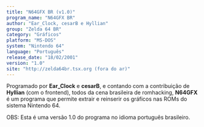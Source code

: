 ```yaml
---
title: "N64GFX BR (v1.0)"
program_name: "N64GFX BR"
author: "Ear_Clock, cesarB e Hyllian"
group: "Zelda 64 BR"
category: "Gráficos"
platform: "MS-DOS"
system: "Nintendo 64"
language: "Português"
release_date: "18/02/2001"
version: "1.0"
site: "http://zelda64br.tsx.org (fora do ar)"
---
```

Programado por <b>Ear_Clock</b> e <b>cesarB</b>, e contando com a contribuição de <b>Hyllian</b> (com o frontend), todos da cena brasileira de romhacking, <b>N64GFX</b> é um programa que permite extrair e reinserir os gráficos nas ROMs do sistema Nintendo 64.

OBS: Esta é uma versão 1.0 do programa no idioma português brasileiro.
